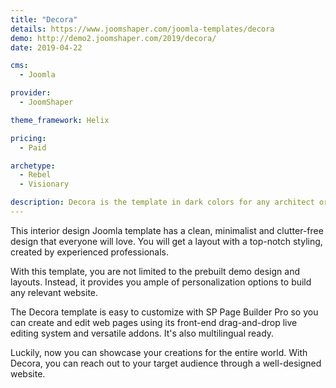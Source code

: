 ```yaml
---
title: "Decora"
details: https://www.joomshaper.com/joomla-templates/decora
demo: http://demo2.joomshaper.com/2019/decora/
date: 2019-04-22

cms: 
  - Joomla

provider:
  - JoomShaper

theme_framework: Helix

pricing:
  - Paid

archetype:
  - Rebel
  - Visionary

description: Decora is the template in dark colors for any architect or design studio planning to start or refresh an official website. It is the perfect solution to present all kinds of interior & exterior design ideas, architecture projects, and everything related to creativity.
---
```


This interior design Joomla template has a clean, minimalist and clutter-free design that everyone will love. You will get a layout with a top-notch styling, created by experienced professionals.

With this template, you are not limited to the prebuilt demo design and layouts. Instead, it provides you ample of personalization options to build any relevant website.

The Decora template is easy to customize with SP Page Builder Pro so you can create and edit web pages using its front-end drag-and-drop live editing system and versatile addons. It's also multilingual ready.

Luckily, now you can showcase your creations for the entire world. With Decora, you can reach out to your target audience through a well-designed website.



